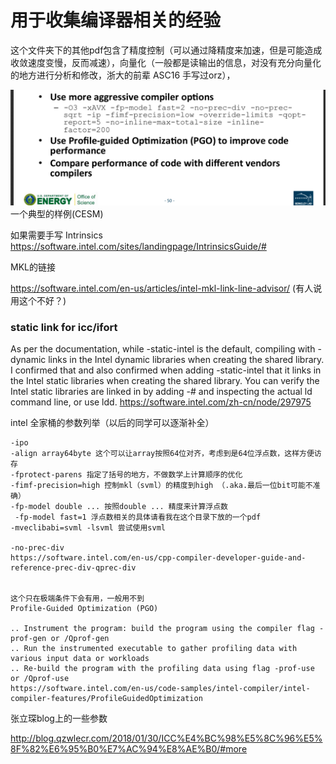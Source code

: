 # 用于收集编译器相关的经验
这个文件夹下的其他pdf包含了精度控制（可以通过降精度来加速，但是可能造成收敛速度变慢，反而减速），向量化（一般都是读输出的信息，对没有充分向量化的地方进行分析和修改，浙大的前辈 ASC16 手写过orz），

![example](./example.png) 一个典型的样例(CESM)


如果需要手写 Intrinsics
https://software.intel.com/sites/landingpage/IntrinsicsGuide/#

MKL的链接

https://software.intel.com/en-us/articles/intel-mkl-link-line-advisor/ (有人说用这个不好？)


### static link for icc/ifort
As per the documentation, while -static-intel is the default, compiling with -dynamic links in the Intel dynamic libraries when creating the shared library. I confirmed that and also confirmed when adding -static-intel that it links in the Intel static libraries when creating the shared library. You can verify the Intel static libraries are linked in by adding -# and inspecting the actual ld command line, or use ldd.
https://software.intel.com/zh-cn/node/297975


intel 全家桶的参数列举（以后的同学可以逐渐补全）


```
-ipo
‐align array64byte 这个可以让array按照64位对齐，考虑到是64位浮点数，这样方便访存
-fprotect-parens 指定了括号的地方，不做数学上计算顺序的优化
-fimf-precision=high 控制mkl（svml）的精度到high （.aka.最后一位bit可能不准确）
-fp-model double ... 按照double ... 精度来计算浮点数 
 -fp-model fast=1 浮点数相关的具体请看我在这个目录下放的一个pdf
-mveclibabi=svml -lsvml 尝试使用svml

-no-prec-div
https://software.intel.com/en-us/cpp-compiler-developer-guide-and-reference-prec-div-qprec-div


这个只在极端条件下会有用，一般用不到
Profile-Guided Optimization (PGO)

.. Instrument the program: build the program using the compiler flag -prof-gen or /Qprof-gen
.. Run the instrumented executable to gather profiling data with various input data or workloads
.. Re-build the program with the profiling data using flag -prof-use or /Qprof-use
https://software.intel.com/en-us/code-samples/intel-compiler/intel-compiler-features/ProfileGuidedOptimization
```

张立琛blog上的一些参数

http://blog.qzwlecr.com/2018/01/30/ICC%E4%BC%98%E5%8C%96%E5%8F%82%E6%95%B0%E7%AC%94%E8%AE%B0/#more